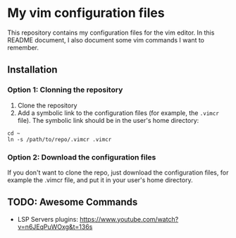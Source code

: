 # My vim configuration files

This repository contains my configuration files for the vim editor. In this README document, I also document some vim commands I want to remember.

## Installation

### Option 1: Clonning the repository

1. Clone the repository
2. Add a symbolic link to the configuration files (for example, the `.vimcr` file). The symbolic link should be in the user's home directory:

```
cd ~
ln -s /path/to/repo/.vimcr .vimcr
```

### Option 2: Download the configuration files

If you don't want to clone the repo, just download the configuration files, for example the .vimcr file, and put it in your user's home directory.

## TODO: Awesome Commands

* LSP Servers plugins: https://www.youtube.com/watch?v=n6JEqPuWOxg&t=136s

